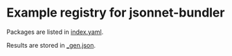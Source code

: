# Example registry for jsonnet-bundler

Packages are listed in [index.yaml](./index.yaml).

Results are stored in [\_gen.json](./_gen.json).
